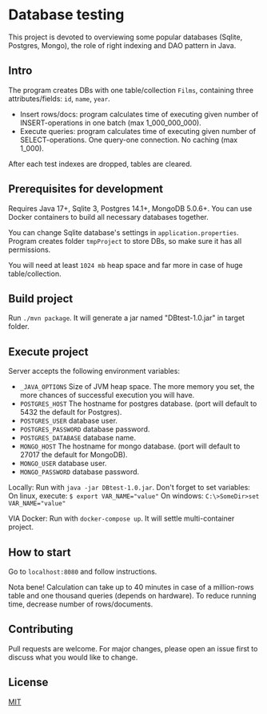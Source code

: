# Database testing
This project is devoted to overviewing some popular databases (Sqlite, Postgres, Mongo), the role of right indexing and DAO pattern in Java. 

## Intro
The program creates DBs with one table/collection `Films`, containing three attributes/fields: `id`, `name`, `year`.

- Insert rows/docs: program calculates time of executing given number of INSERT-operations in one batch (max 1_000_000_000).
- Execute queries: program calculates time of executing given number of SELECT-operations. One query-one connection. No caching (max 1_000).

After each test indexes are dropped, tables are cleared.

## Prerequisites for development
Requires Java 17+, Sqlite 3, Postgres 14.1+, MongoDB 5.0.6+. You can use Docker containers to build all necessary databases together.

You can change Sqlite database's settings in `application.properties`. Program creates folder `tmpProject` to store DBs, so make sure it has all permissions.

You will need at least `1024 mb` heap space and far more in case of huge table/collection.

## Build project
Run `./mvn package`. It will generate a jar named "DBtest-1.0.jar" in target folder.

## Execute project
Server accepts the following environment variables:
 - `_JAVA_OPTIONS` Size of JVM heap space. The more memory you set, the more chances of successful execution you will have.
 - `POSTGRES_HOST` The hostname for postgres database. (port will default to 5432 the default for Postgres).
 - `POSTGRES_USER` database user.
 - `POSTGRES_PASSWORD` database password.
 - `POSTGRES_DATABASE` database name.
 - `MONGO_HOST` The hostname for mongo database. (port will default to 27017 the default for MongoDB).
 - `MONGO_USER` database user.
 - `MONGO_PASSWORD` database password.

Locally:
Run with `java -jar DBtest-1.0.jar`. Don't forget to set variables: 
  On linux, execute: `$ export VAR_NAME="value"`
  On windows: `C:\>SomeDir>set VAR_NAME="value"`

VIA Docker:
Run with `docker-compose up`. It will settle multi-container project.

## How to start
Go to `localhost:8080` and follow instructions.

Nota bene! Calculation can take up to 40 minutes in case of a million-rows table and one thousand queries (depends on hardware). 
To reduce running time, decrease number of rows/documents.

## Contributing
Pull requests are welcome. For major changes, please open an issue first to discuss what you would like to change.

## License
[MIT]()